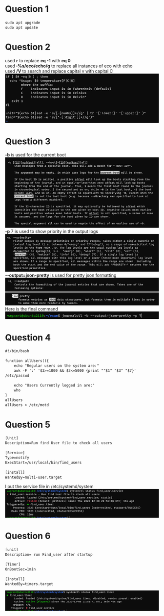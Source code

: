 # Question 1

    sudo apt upgrade
    sudo apt update

# Question 2

used **r** to replace **eq -1** with **eq 0**<br>
used **:%s/eco/echo/g** to replace all instances of eco with echo<br>
used **/V** to search and replace capital v with capital C<br>
![alt text](img/question2.png) <br>

# Question 3

**-b** is used for the current boot<br>
![alt text](img/question3current_bootman.png)<br>
**-p** 7 is used to show priority in the output logs<br>
![alt text](img/question3priorityman.png)<br>
**--output=json-pretty** is used for pretty json formatting<br>
![alt text](img/question3jsonoutputpart1.png)<br>
![alt text](img/jsonoutputpart2.png)<br>
Here is the final command<br>
![alt text](img/question3finalcommand.png)<br>

# Question 4

    #!/bin/bash

    function allUsers(){
        echo "Regular users on the system are:"
        awk -F ':' '$3>=1000 && $3<=5000 {print ""$1" "$3" "$7}'  /etc/passwd

        echo "Users Currently logged in are:"
        who
    }
    allUsers
    allUsers > /etc/motd

# Question 5

    [Unit]
    Description=Run find User file to check all users

    [Service]
    Type=notify
    ExecStart=/usr/local/bin/find_users

    [install]
    WantedBy=multi-user.target
I put the service file in /etc/systemd/system
![alt text](img/find_userservice.png)

# Question 6
    [unit]
    Description= run Find_user after startup

    [Timer]
    OnBootSec=1min

    [Install]
    WantedBy=timers.target

![alt text](img/find_usertimer2.png)<br>
                                                                   